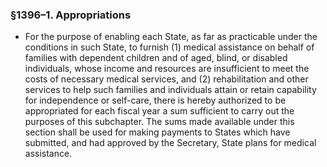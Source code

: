 ### §1396–1. Appropriations
* For the purpose of enabling each State, as far as practicable under the conditions in such State, to furnish (1) medical assistance on behalf of families with dependent children and of aged, blind, or disabled individuals, whose income and resources are insufficient to meet the costs of necessary medical services, and (2) rehabilitation and other services to help such families and individuals attain or retain capability for independence or self-care, there is hereby authorized to be appropriated for each fiscal year a sum sufficient to carry out the purposes of this subchapter. The sums made available under this section shall be used for making payments to States which have submitted, and had approved by the Secretary, State plans for medical assistance.